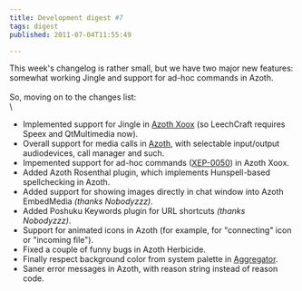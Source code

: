 ```yaml
---
title: Development digest #7
tags: digest
published: 2011-07-04T11:55:49

---
```


This week's changelog is rather small, but we have two major new
features: somewhat working Jingle and support for ad-hoc commands in
Azoth.\
\
So, moving on to the changes list:\
\

-   Implemented support for Jingle in [Azoth Xoox](/plugins-azoth-xoox)
    (so LeechCraft requires Speex and QtMultimedia now).
-   Overall support for media calls in [Azoth](/plugins-azoth), with
    selectable input/output audiodevices, call manager and such.
-   Impemented support for ad-hoc commands
    ([XEP-0050](http://xmpp.org/extensions/xep-0050.html)) in
    Azoth Xoox.
-   Added Azoth Rosenthal plugin, which implements Hunspell-based
    spellchecking in Azoth.
-   Added support for showing images directly in chat window into Azoth
    EmbedMedia *(thanks Nobodyzzz)*.
-   Added Poshuku Keywords plugin for URL shortcuts
    *(thanks Nobodyzzz)*.
-   Support for animated icons in Azoth (for example, for "connecting"
    icon or "incoming file").
-   Fixed a couple of funny bugs in Azoth Herbicide.
-   Finally respect background color from system palette in
    [Aggregator](/plugins-aggregator).
-   Saner error messages in Azoth, with reason string instead of
    reason code.